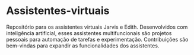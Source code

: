 # Assistentes-virtuais

Repositório para os assistentes virtuais Jarvis e Edith. Desenvolvidos com inteligência artificial, esses assistentes multifuncionais são projetos pessoais para automação de tarefas e experimentação. Contribuições são bem-vindas para expandir as funcionalidades dos assistentes.
